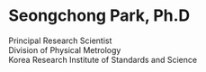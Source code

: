 # Seongchong Park, Ph.D
Principal Research Scientist  
Division of Physical Metrology  
Korea Research Institute of Standards and Science 

<!---
seongchong/seongchong is a ✨ special ✨ repository because its `README.md` (this file) appears on your GitHub profile.
You can click the Preview link to take a look at your changes.
--->
